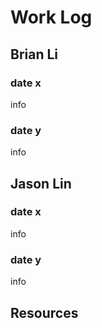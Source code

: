 # Work Log

## Brian Li

### date x

info

### date y

info


## Jason Lin

### date x

info

### date y

info

## Resources
